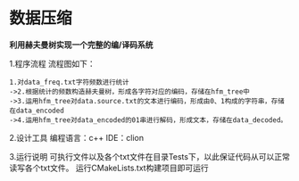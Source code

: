 # 数据压缩
**利用赫夫曼树实现一个完整的编/译码系统**
<br>

1.程序流程
流程图如下：

```
1.对data_freq.txt字符频数进行统计
->2.根据统计的频数构造赫夫曼树，形成各字符对应的编码，存储在hfm_tree中
->3.运用hfm_tree对data.source.txt的文本进行编码，形成由0、1构成的字符串，存储在data_encoded
->4.运用hfm_tree对data_encoded的01串进行解码，形成文本，存储在data_decoded。
```

2.设计工具
编程语言：c++
IDE：clion

3.运行说明
可执行文件以及各个txt文件在目录Tests下，以此保证代码从可以正常读写各个txt文件。
运行CMakeLists.txt构建项目即可运行
